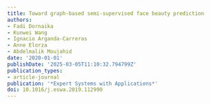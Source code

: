 ```yaml
---
title: Toward graph-based semi-supervised face beauty prediction
authors:
- Fadi Dornaika
- Kunwei Wang
- Ignacio Arganda-Carreras
- Anne Elorza
- Abdelmalik Moujahid
date: '2020-01-01'
publishDate: '2025-03-05T11:10:32.794799Z'
publication_types:
- article-journal
publication: '*Expert Systems with Applications*'
doi: 10.1016/j.eswa.2019.112990
---
```

